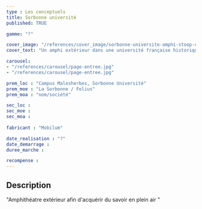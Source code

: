 ```yaml
---
type : Les conceptuels
title: Sorbonne université
published: TRUE

gamme: "?" 

cover_image: "/references/cover_image/sorbonne-universite-amphi-stoop-cube.jpg"
cover_text: "Un amphi extérieur dans une université française historique"

carousel: 
- "/references/carousel/page-entree.jpg"
- "/references/carousel/page-entree.jpg"

prem_loc : "Campus Malesherbes, Sorbonne Université"
prem_moe : "La Sorbonne / Folius"
prem_moa : "nom/société"

sec_loc :
sec_moe :
sec_moa :
 
fabricant : "Mobilum"

date_realisation : "?"
date_demarrage :
duree_marche :

recompense :
---
```


## Description
 "Amphithéatre extérieur afin d'acquérir du savoir en plein air "